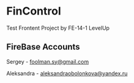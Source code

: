 # FinControl
Test Frontent Project by FE-14-1 LevelUp

## FireBase Accounts

Sergey - foolman.sy@gmail.com

Аleksandra - aleksandraobolonkova@yandex.ru
